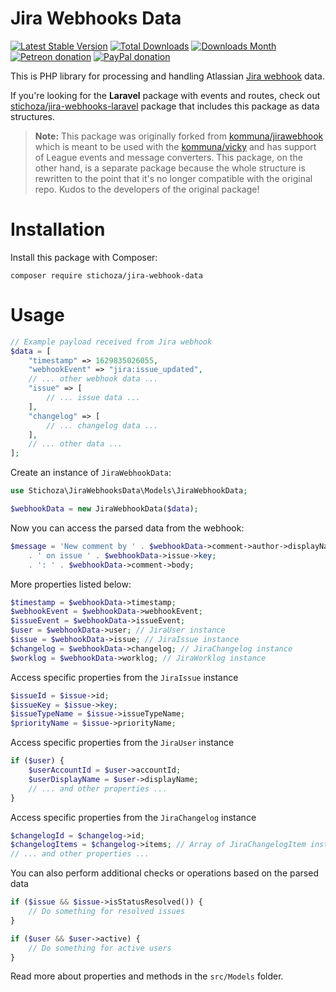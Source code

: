 Jira Webhooks Data
==================

[![Latest Stable Version](https://img.shields.io/packagist/v/Stichoza/jira-webhooks-data.svg)](https://packagist.org/packages/stichoza/jira-webhooks-data) [![Total Downloads](https://img.shields.io/packagist/dt/Stichoza/jira-webhooks-data.svg)](https://packagist.org/packages/stichoza/jira-webhooks-data) [![Downloads Month](https://img.shields.io/packagist/dm/Stichoza/jira-webhooks-data.svg)](https://packagist.org/packages/stichoza/jira-webhooks-data) [![Petreon donation](https://img.shields.io/badge/patreon-donate-orange.svg)](https://www.patreon.com/stichoza) [![PayPal donation](https://img.shields.io/badge/paypal-donate-blue.svg)](https://paypal.me/stichoza)

This is PHP library for processing and handling Atlassian [Jira webhook](https://developer.atlassian.com/jiradev/jira-apis/webhooks) data.

If you're looking for the **Laravel** package with events and routes, check out [stichoza/jira-webhooks-laravel](https://github.com/Stichoza/jira-webhooks-laravel) package that includes this package as data structures.

> **Note:** This package was originally forked from [kommuna/jirawebhook](https://github.com/kommuna/jirawebhook) which is meant to be used with the [kommuna/vicky](https://github.com/kommuna/vicky) and has support of League events and message converters. This package, on the other hand, is a separate package because the whole structure is rewritten to the point that it's no longer compatible with the original repo. Kudos to the developers of the original package!

# Installation

Install this package with Composer:

```
composer require stichoza/jira-webhook-data
```

# Usage  

```php
// Example payload received from Jira webhook
$data = [
    "timestamp" => 1629835026055,
    "webhookEvent" => "jira:issue_updated",
    // ... other webhook data ...
    "issue" => [
        // ... issue data ...
    ],
    "changelog" => [
        // ... changelog data ...
    ],
    // ... other data ...
];
```

Create an instance of `JiraWebhookData`:
```php
use Stichoza\JiraWebhooksData\Models\JiraWebhookData;

$webhookData = new JiraWebhookData($data);
```

Now you can access the parsed data from the webhook:

```php
$message = 'New comment by ' . $webhookData->comment->author->displayName
    . ' on issue ' . $webhookData->issue->key;
    . ': ' . $webhookData->comment->body;
```

More properties listed below:

```php
$timestamp = $webhookData->timestamp;
$webhookEvent = $webhookData->webhookEvent;
$issueEvent = $webhookData->issueEvent;
$user = $webhookData->user; // JiraUser instance
$issue = $webhookData->issue; // JiraIssue instance
$changelog = $webhookData->changelog; // JiraChangelog instance
$worklog = $webhookData->worklog; // JiraWorklog instance
```

Access specific properties from the `JiraIssue` instance

```php
$issueId = $issue->id;
$issueKey = $issue->key;
$issueTypeName = $issue->issueTypeName;
$priorityName = $issue->priorityName;
```

Access specific properties from the `JiraUser` instance

```php
if ($user) {
    $userAccountId = $user->accountId;
    $userDisplayName = $user->displayName;
    // ... and other properties ...
}
```

Access specific properties from the `JiraChangelog` instance

```php
$changelogId = $changelog->id;
$changelogItems = $changelog->items; // Array of JiraChangelogItem instances
// ... and other properties ...
```

You can also perform additional checks or operations based on the parsed data

```php
if ($issue && $issue->isStatusResolved()) {
    // Do something for resolved issues
}

if ($user && $user->active) {
    // Do something for active users
}
```

Read more about properties and methods in the `src/Models` folder.
